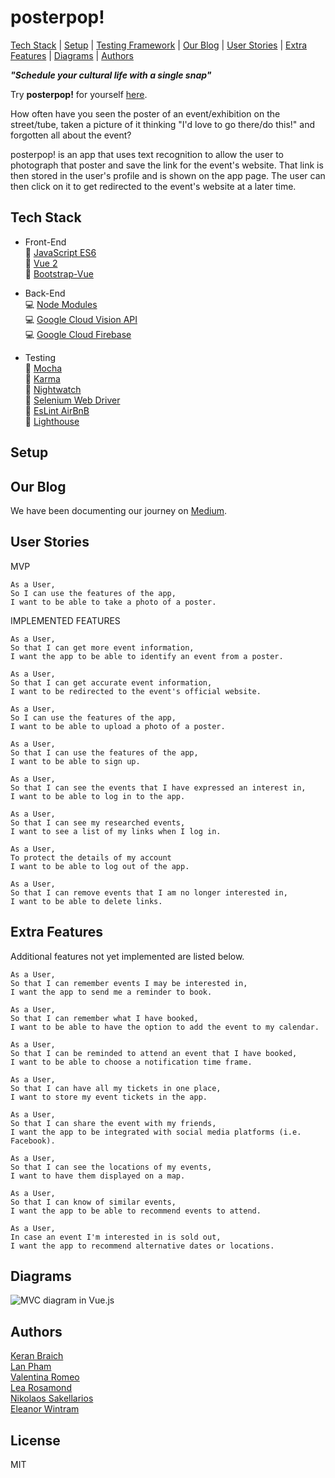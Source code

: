 # posterpop!

[Tech Stack](#tech-stack) | [Setup](#setup) | [Testing Framework](#testing-framework) | [Our Blog](#our-blog) | [User Stories](#user-stories) | [Extra Features](#extra-features) | [Diagrams](#diagrams) | [Authors](#authors)

*__"Schedule your cultural life with a single snap"__*

Try __posterpop!__ for yourself [here](https://posterpop-app.firebaseapp.com).

<!-- adding video recording here -->

How often have you seen the poster of an event/exhibition on the street/tube, taken a picture of it thinking "I'd love to go there/do this!" and forgotten all about the event?

posterpop! is an app that uses text recognition to allow the user to photograph that poster and save the link for the event's website. That link is then stored in the user's profile and is shown on the app page. The user can then click on it to get redirected to the event's website at a later time.

## Tech Stack
- Front-End  
:iphone: [JavaScript ES6](https://www.javascript.com/)  
:iphone: [Vue 2](https://vuejs.org/)  
:iphone: [Bootstrap-Vue](https://bootstrap-vue.js.org/)

- Back-End  
:computer: [Node Modules](https://nodejs.org/api/modules.html)  
:computer: [Google Cloud Vision API](https://cloud.google.com/vision/)  
:computer: [Google Cloud Firebase](https://firebase.google.com/)  

- Testing  
:wrench: [Mocha](https://mochajs.org/)  
:wrench: [Karma](https://karma-runner.github.io/2.0/index.html)  
:wrench: [Nightwatch](http://nightwatchjs.org/)  
:wrench: [Selenium Web Driver](http://www.seleniumhq.org/projects/webdriver/)  
:wrench: [EsLint AirBnB](https://www.npmjs.com/package/eslint-config-airbnb)  
:wrench: [Lighthouse](https://developers.google.com/web/tools/lighthouse/)

## Setup

<!-- Check the whole API/FIREBASE key issue -->
<!--
1. Check if you have Node.js installed on your computer by running the command below
```
$ node -v
```
If you don't have it, install Node.js directly from the [node.js.org](https://nodejs.org/en/download/) website.

2. Clone the repo to your computer
```
$ git clone https://github.com/ker-an/posterpop.git
```

3. Install the node dependencies by running
```
$ npm install
```

4. Run the server
```
$ npm run dev
```

## Testing Framework
To check our tests, run the command below:
```
$ npm test
``` -->

## Our Blog
We have been documenting our journey on [Medium](https://medium.com/@team_processive/).

## User Stories
MVP

```
As a User,
So I can use the features of the app,
I want to be able to take a photo of a poster.
```

IMPLEMENTED FEATURES

```
As a User,
So that I can get more event information,
I want the app to be able to identify an event from a poster.
```

```
As a User,
So that I can get accurate event information,
I want to be redirected to the event's official website.
```

```
As a User,
So I can use the features of the app,
I want to be able to upload a photo of a poster.
```

```
As a User,
So that I can use the features of the app,
I want to be able to sign up.
```

```
As a User,
So that I can see the events that I have expressed an interest in,
I want to be able to log in to the app.
```

```
As a User,
So that I can see my researched events,
I want to see a list of my links when I log in.
```

```
As a User,
To protect the details of my account
I want to be able to log out of the app.
```

```
As a User,
So that I can remove events that I am no longer interested in,
I want to be able to delete links.
```

## Extra Features
Additional features not yet implemented are listed below.

```
As a User,
So that I can remember events I may be interested in,
I want the app to send me a reminder to book.
```

```
As a User,
So that I can remember what I have booked,
I want to be able to have the option to add the event to my calendar.
```

```
As a User,
So that I can be reminded to attend an event that I have booked,
I want to be able to choose a notification time frame.
```

```
As a User,
So that I can have all my tickets in one place,
I want to store my event tickets in the app.
```

```
As a User,
So that I can share the event with my friends,
I want the app to be integrated with social media platforms (i.e. Facebook).
```

```
As a User,
So that I can see the locations of my events,
I want to have them displayed on a map.
```

```
As a User,
So that I can know of similar events,
I want the app to be able to recommend events to attend.
```

```
As a User,
In case an event I'm interested in is sold out,
I want the app to recommend alternative dates or locations.
```

## Diagrams

![MVC diagram in Vue.js](MVC-Diagram.png "MVC diagram in Vue.js")

## Authors

[Keran Braich](https://github.com/ker-an)  
[Lan Pham](https://github.com/Albion31)  
[Valentina Romeo](https://github.com/Ciancion)  
[Lea Rosamond](https://github.com/lea-rsm)  
[Nikolaos Sakellarios](https://github.com/lunaticnick)  
[Eleanor Wintram](https://github.com/ewintram)

## License
MIT
